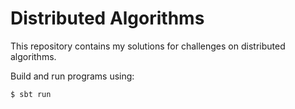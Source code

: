 Distributed Algorithms
======================

This repository contains my solutions for challenges on distributed algorithms.

Build and run programs using:

```
$ sbt run
```